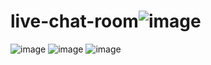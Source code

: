 # live-chat-room![image](https://github.com/MrDeepak9568/live-chat-room/assets/118105146/ccae7393-1795-4c0a-ba8d-13a276c8b9c7)
![image](https://github.com/MrDeepak9568/live-chat-room/assets/118105146/129ca2a1-fc6c-469a-aadc-9968ca1ef937)
![image](https://github.com/MrDeepak9568/live-chat-room/assets/118105146/31e9d667-efe2-4183-9e88-34547439b0ed)
![image](https://github.com/MrDeepak9568/live-chat-room/assets/118105146/6acaaec2-27f1-455e-9030-f59f17318ffa)
